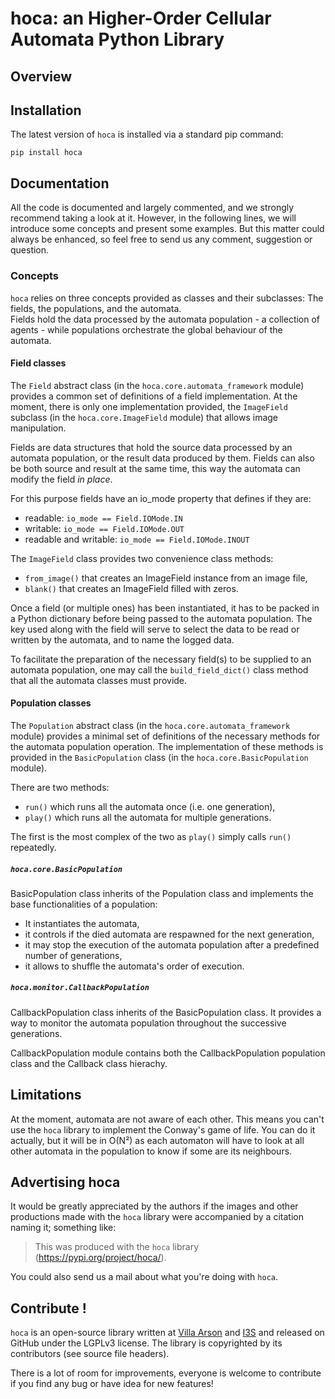 # hoca: an Higher-Order Cellular Automata Python Library

## Overview

## Installation
The latest version of `hoca` is installed via a standard pip command:

```shell
pip install hoca
```

## Documentation

All the code is documented and largely commented, and we strongly recommend taking a look at it.
However, in the following lines, we will introduce some concepts and present some examples.
But this matter could always be enhanced, so feel free to send us any comment, suggestion or question.

### Concepts

`hoca` relies on three concepts provided as classes and their subclasses: The fields, the populations, and
the automata.  
Fields hold the data processed by the automata population - a collection of agents - while populations
orchestrate the global behaviour of the automata.

#### Field classes

The `Field` abstract class (in the `hoca.core.automata_framework` module) provides a common set of definitions of
a field implementation. At the moment, there is only one implementation provided, the `ImageField`
subclass (in the `hoca.core.ImageField` module) that allows image manipulation.

Fields are data structures that hold the source data processed by an automata population,
or the result data produced by them. Fields can also be both source and result at the same time,
this way the automata can modify the field *in place*.  

For this purpose fields have an io_mode property that defines if they are:  
- readable: `io_mode == Field.IOMode.IN`
- writable: `io_mode == Field.IOMode.OUT`
- readable and writable: `io_mode == Field.IOMode.INOUT`

The `ImageField` class provides two convenience class methods:
- `from_image()` that creates an ImageField instance from an image file,
- `blank()` that creates an ImageField filled with zeros.

Once a field (or multiple ones) has been instantiated, it has to be packed in a Python dictionary before
being passed to the automata population. The key used along with the field will serve to select the data
to be read or written by the automata, and to name the logged data.

To facilitate the preparation of the necessary field(s) to be supplied to an automata population, one may
call the `build_field_dict()` class method that all the automata classes must provide.

#### Population classes

The `Population` abstract class (in the `hoca.core.automata_framework` module) provides a minimal set
of definitions of the necessary methods for the automata population operation. The implementation of
these methods is provided in the `BasicPopulation` class (in the `hoca.core.BasicPopulation` module).

There are two methods:
- `run()` which runs all the automata once (i.e. one generation),
- `play()` which runs all the automata for multiple generations.

The first is the most complex of the two as `play()` simply calls `run()` repeatedly.

##### `hoca.core.BasicPopulation`

BasicPopulation class inherits of the Population class and implements the base functionalities
of a population:

- It instantiates the automata,
- it controls if the died automata are respawned for the next generation,
- it may stop the execution of the automata population after a predefined number
  of generations,
- it allows to shuffle the automata's order of execution.

##### `hoca.monitor.CallbackPopulation`
CallbackPopulation class inherits of the BasicPopulation class. It provides a way to
monitor the automata population throughout the successive generations.

CallbackPopulation module contains both the CallbackPopulation population class and 
the Callback class hierachy.

## Limitations

At the moment, automata are not aware of each other. This means you can't use the `hoca` library
to implement the Conway's game of life. You can do it actually, but it will be in O(N²) as each automaton
will have to look at all other automata in the population to know if some are its neighbours.

## Advertising hoca

It would be greatly appreciated by the authors if the images and other productions made with the `hoca` library
were accompanied by a citation naming it; something like:  

> This <work> was produced with the `hoca` library (https://pypi.org/project/hoca/).

You could also send us a mail about what you're doing with `hoca`.

## Contribute !
`hoca` is an open-source library written at [Villa Arson](https://www.villa-arson.fr/) and
[I3S](https://www.i3s.unice.fr/) and released on GitHub under the LGPLv3 license.
The library is copyrighted by its contributors (see source file headers).

There is a lot of room for improvements, everyone is welcome to contribute if you find any bug or have idea
for new features!
